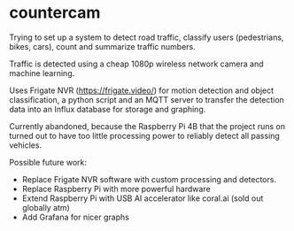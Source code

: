 # countercam

Trying to set up a system to detect road traffic, classify users (pedestrians, bikes, cars), count and summarize traffic numbers.

Traffic is detected using a cheap 1080p wireless network camera and machine learning.

Uses Frigate NVR (https://frigate.video/) for motion detection and object classification, a python script and an MQTT server to transfer the detection data into an Influx database for storage and graphing.

Currently abandoned, because the Raspberry Pi 4B that the project runs on turned out to have too little processing power to reliably detect all passing vehicles.

Possible future work:

- Replace Frigate NVR software with custom processing and detectors.
- Replace Raspberry Pi with more powerful hardware
- Extend Raspberry Pi with USB AI accelerator like coral.ai (sold out globally atm)
- Add Grafana for nicer graphs

